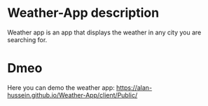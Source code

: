 # Weather-App description 
Weather app is an app that displays the weather in any city you are searching for. 

# Dmeo
Here you can demo the weather app: 
https://alan-hussein.github.io/Weather-App/client/Public/

